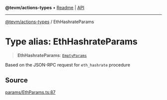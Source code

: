 **@tevm/actions-types** • [Readme](../README.md) \| [API](../globals.md)

***

[@tevm/actions-types](../README.md) / EthHashrateParams

# Type alias: EthHashrateParams

> **EthHashrateParams**: [`EmptyParams`](EmptyParams.md)

Based on the JSON-RPC request for `eth_hashrate` procedure

## Source

[params/EthParams.ts:87](https://github.com/evmts/tevm-monorepo/blob/main/packages/actions-types/src/params/EthParams.ts#L87)
